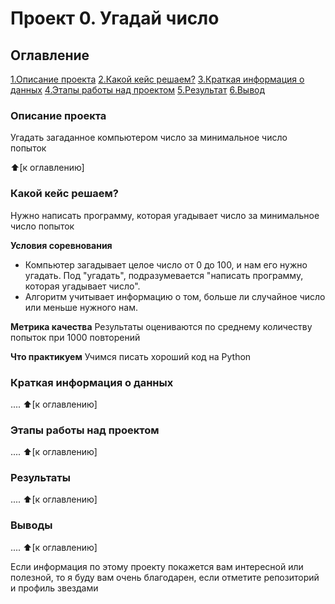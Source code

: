 # Проект 0. Угадай число

## Оглавление
[1.Описание проекта](https://github.com/eco189/sf_data_science/blob/main/project_0/README.md)
[2.Какой кейс решаем?](https://github.com/eco189/sf_data_science/blob/main/project_0/README.md)
[3.Краткая информация о данных](https://github.com/eco189/sf_data_science/blob/main/project_0/README.md)
[4.Этапы работы над проектом](https://github.com/eco189/sf_data_science/blob/main/project_0/README.md)
[5.Результат](https://github.com/eco189/sf_data_science/blob/main/project_0/README.md)
[6.Вывод](https://github.com/eco189/sf_data_science/blob/main/project_0/README.md)

### Описание проекта
Угадать загаданное компьютером число за минимальное число попыток

:arrow_up:[к оглавлению]

### Какой кейс решаем?
Нужно написать программу, которая угадывает число за минимальное число попыток

**Условия соревнования**
- Компьютер загадывает целое число от 0 до 100, и нам его нужно угадать. Под "угадать", подразумевается "написать программу, которая угадывает число".
- Алгоритм учитывает информацию о том, больше ли случайное число или меньше нужного нам.

**Метрика качества**
Результаты оцениваются по среднему количеству попыток при 1000 повторений

**Что практикуем**
Учимся писать хороший код на Python

### Краткая информация о данных
....
:arrow_up:[к оглавлению]

### Этапы работы над проектом
....
:arrow_up:[к оглавлению]

### Результаты
....
:arrow_up:[к оглавлению]

### Выводы
....
:arrow_up:[к оглавлению]

Если информация по этому проекту покажется вам интересной или полезной, то я буду вам очень благодарен, если отметите репозиторий и профиль звездами